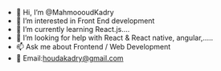 - 👋 Hi, I’m @MahmoooudKadry
- 👀  I’m interested in Front End development
- 🌱  I’m currently learning React.js....
- 💞️  I’m looking for help with React & React native, angular,.....
- 📫 Ask me about Frontend / Web Development
- 💬 Email:houdakadry@gmail.com

<!---
MahmoooudKadry/MahmoooudKadry is a ✨ special ✨ repository because its `README.md` (this file) appears on your GitHub profile.
You can click the Preview link to take a look at your changes.
--->
